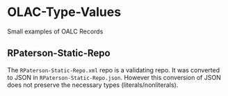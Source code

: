 # OLAC-Type-Values
Small examples of OALC Records


## RPaterson-Static-Repo

The `RPaterson-Static-Repo.xml` repo is a validating repo. It was converted to JSON in `RPaterson-Static-Repo.json`. However this conversion of JSON does not preserve the necessary types (literals/nonliterals).
